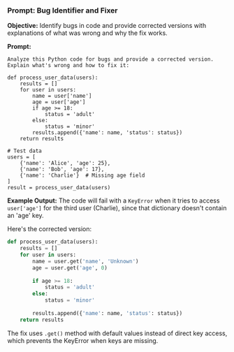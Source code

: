 ### **Prompt: Bug Identifier and Fixer**

**Objective:** Identify bugs in code and provide corrected versions with explanations of what was wrong and why the fix works.

**Prompt:**
```
Analyze this Python code for bugs and provide a corrected version. Explain what's wrong and how to fix it:

def process_user_data(users):
    results = []
    for user in users:
        name = user['name']
        age = user['age']
        if age >= 18:
            status = 'adult'
        else:
            status = 'minor'
        results.append({'name': name, 'status': status})
    return results

# Test data
users = [
    {'name': 'Alice', 'age': 25},
    {'name': 'Bob', 'age': 17},
    {'name': 'Charlie'}  # Missing age field
]
result = process_user_data(users)
```

**Example Output:**
The code will fail with a `KeyError` when it tries to access `user['age']` for the third user (Charlie), since that dictionary doesn't contain an 'age' key.

Here's the corrected version:

```python
def process_user_data(users):
    results = []
    for user in users:
        name = user.get('name', 'Unknown')
        age = user.get('age', 0)
        
        if age >= 18:
            status = 'adult'
        else:
            status = 'minor'
        
        results.append({'name': name, 'status': status})
    return results
```

The fix uses `.get()` method with default values instead of direct key access, which prevents the KeyError when keys are missing.